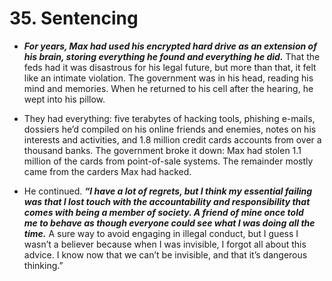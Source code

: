 # 35. Sentencing

- ***For years, Max had used his encrypted hard drive as an extension of his brain, storing everything he found and everything he did.*** That the feds had it was disastrous for his legal future, but more than that, it felt like an intimate violation. The government was in his head, reading his mind and memories. When he returned to his cell after the hearing, he wept into his pillow.

- They had everything: five terabytes of hacking tools, phishing e-mails, dossiers he’d compiled on his online friends and enemies, notes on his interests and activities, and 1.8 million credit cards accounts from over a thousand banks. The government broke it down: Max had stolen 1.1 million of the cards from point-of-sale systems. The remainder mostly came from the carders Max had hacked.

- He continued. ***“I have a lot of regrets, but I think my essential failing was that I lost touch with the accountability and responsibility that comes with being a member of society. A friend of mine once told me to behave as though everyone could see what I was doing all the time.*** A sure way to avoid engaging in illegal conduct, but I guess I wasn’t a believer because when I was invisible, I forgot all about this advice. I know now that we can’t be invisible, and that it’s dangerous thinking.”